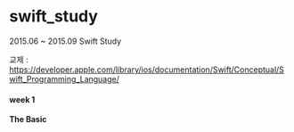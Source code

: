 # swift_study
2015.06 ~ 2015.09 Swift Study 

교제 : https://developer.apple.com/library/ios/documentation/Swift/Conceptual/Swift_Programming_Language/

#### week 1 
**The Basic** 

